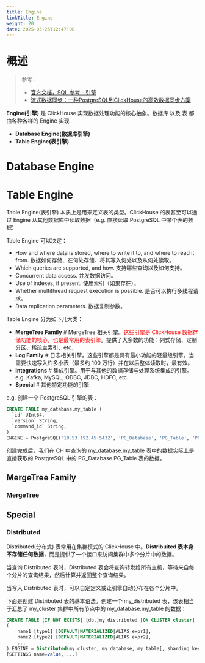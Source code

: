 ```yaml
---
title: Engine
linkTitle: Engine
weight: 20
date: 2025-03-25T12:47:00
---
```


# 概述

> 参考：
>
> - [官方文档，SQL 参考 - 引擎](https://clickhouse.com/docs/en/engines)
> - [流式数据同步：一种PostgreSQL到ClickHouse的高效数据同步方案](https://juejin.cn/post/7375275474006016011)

**Engine(引擎)** 是 ClickHouse 实现数据处理功能的核心抽象。数据库 以及 表 都由各种各样的 Engine 实现

- **Database Engine(数据库引擎)**
- **Table Engine(表引擎)**

# Database Engine


# Table Engine

Table Engine(表引擎) 本质上是用来定义表的类型。ClickHouse 的表甚至可以通过 Engine 从其他数据库中读取数据（e.g. 直接读取 PostgreSQL 中某个表的数据）

Table Engine 可以决定：

- How and where data is stored, where to write it to, and where to read it from. 数据如何存储、在何处存储、将其写入何处以及从何处读取。
- Which queries are supported, and how. 支持哪些查询以及如何支持。
- Concurrent data access. 并发数据访问。
- Use of indexes, if present. 使用索引（如果存在）。
- Whether multithread request execution is possible. 是否可以执行多线程请求。
- Data replication parameters. 数据复制参数。

Table Engine 分为如下几大类：

- **MergeTree Family** # MergeTree 相关引擎。<font color="#ff0000">这些引擎是 ClickHouse 数据存储功能的核心，也是最常用的表引擎</font>。提供了大多数的功能：列式存储、定制分区、稀疏主索引、etc.
- **Log Family** # 日志相关引擎。这些引擎都是具有最小功能的轻量级引擎。当需要快速写入许多小表（最多约 100 万行）并在以后整体读取时，最有效。
- **Integrations** # 集成引擎。用于与其他的数据存储与处理系统集成的引擎。e.g. Kafka, MySQL, ODBC, JDBC, HDFC, etc.
- **Special** # 其他特定功能的引擎

e.g. 创建一个 PostgreSQL 引擎的表：

```sql
CREATE TABLE my_database.my_table (
  `id` UInt64,
  `version` String,
  `command_id` String,
)
ENGINE = PostgreSQL('10.53.192.45:5432', 'PG_Database', 'PG_Table', 'PG_Username', 'PG_Password', 'CH_ClusterName')
```

创建完成后，我们在 CH 中查询的 my_database.my_table 表中的数据实际上是直接获取的 PostgreSQL 中的 PG_Database.PG_Table 表的数据。

## MergeTree Family

### MergeTree

## Special

### Distributed

Distributed(分布式) 表常用在集群模式的 ClickHouse 中。**Distribuited 表本身不存储任何数据**，而是提供了一个接口来访问集群中多个分片中的数据。 

当查询 Distributed 表时，Distributed 表会将查询转发给所有主机，等待来自每个分片的查询结果，然后计算并返回整个查询结果。

当写入 Distributed 表时，可以自定定义或让引擎自动分布在各个分片中。

下面是创建 Distributed 表的基本语法。创建一个 my_distributed 表，该表相当于汇总了 my_cluster 集群中所有节点中的 my_database.my_table 的数据：

```sql
CREATE TABLE [IF NOT EXISTS] [db.]my_distributed [ON CLUSTER cluster]
(
    name1 [type1] [DEFAULT|MATERIALIZED|ALIAS expr1],
    name2 [type2] [DEFAULT|MATERIALIZED|ALIAS expr2],
    ...
) ENGINE = Distributed(my_cluster, my_database, my_table[, sharding_key[, policy_name]])
[SETTINGS name=value, ...]
```

